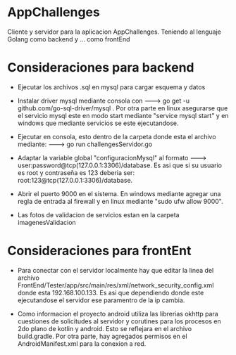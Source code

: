 # AppChallenges
Cliente y servidor para la aplicacion AppChallenges. Teniendo al lenguaje Golang como backend y ... como frontEnd


# Consideraciones para backend

* Ejecutar los archivos .sql en mysql para cargar esquema y datos

* Instalar driver mysql mediante consola con ---> go get -u github.com/go-sql-driver/mysql . Por otra parte en linux asegurarse que el servicio mysql este en modo start mediante "service mysql start" y en windows que mediante servicios se este ejecutandose.

* Ejecutar en consola, esto dentro de la carpeta donde esta el archivo mediante:  ---> go run challengesServidor.go

* Adaptar la variable global "configuracionMysql" al formato ---> user:password@tcp(127.0.0.1:3306)/database.
Es asi que si su usuario es root y contraseña es 123 deberia ser:  root:123@tcp(127.0.0.1:3306)/database.

* Abrir el puerto 9000 en el sistema. En windows mediante agregar una regla de entrada al firewall y en linux mediante "sudo ufw allow 9000". 

* Las fotos de validacion de servicios estan en la carpeta imagenesValidacion

# Consideraciones para frontEnt

* Para conectar con el servidor localmente hay que editar la linea del archivo FrontEnd/Tester/app/src/main/res/xml/network_security_config.xml donde esta <domain includeSubdomains="true">192.168.100.133</domain>. Es asi que dependiendo donde este ejecutandose el servidor ese paramentro de la ip cambia.

* Como informacion el proyecto android utiliza las librerias okhttp para cuestiones de solicitudes al servidor y corutines para los procesos en 2do plano de kotlin y android. Esto se reflejara en el archivo build.gradle. Por otra parte, hay agregados permisos en el AndroidManifest.xml para la conexion a red.

